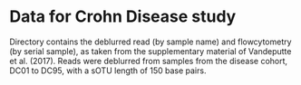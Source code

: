 # Data for Crohn Disease study
Directory contains the deblurred read (by sample name) and flowcytometry (by serial sample), as taken from the supplementary material of Vandeputte et al. (2017). Reads were deblurred from samples from the disease cohort, DC01 to DC95, with a sOTU length of 150 base pairs.
